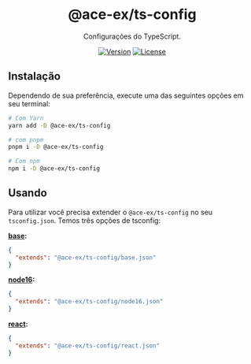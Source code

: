 <div align="center">

# @ace-ex/ts-config

Configurações do TypeScript.

[![Version](https://img.shields.io/npm/v/@ace-ex/ts-config)](https://www.npmjs.com/package/@ace-ex/ts-config) [![License](https://img.shields.io/badge/licence-MIT-blue)](https://github.com/dkshs/ace-ex-ui/blob/main/packages/ts-config/LICENSE)

</div>

## Instalação

Dependendo de sua preferência, execute uma das seguintes opções em seu terminal:

```sh
# Com Yarn
yarn add -D @ace-ex/ts-config

# com pnpm
pnpm i -D @ace-ex/ts-config

# Com npm
npm i -D @ace-ex/ts-config
```

## Usando

Para utilizar você precisa extender o `@ace-ex/ts-config` no seu `tsconfig.json`. Temos três opções de tsconfig:

**[base](https://github.com/dkshs/ace-ex-ui/blob/main/packages/ts-config/base.json):**

```json
{
  "extends": "@ace-ex/ts-config/base.json"
}
```

**[node16](https://github.com/dkshs/ace-ex-ui/blob/main/packages/ts-config/node16.json):**

```json
{
  "extends": "@ace-ex/ts-config/node16.json"
}
```

**[react](https://github.com/dkshs/ace-ex-ui/blob/main/packages/ts-config/react.json):**

```json
{
  "extends": "@ace-ex/ts-config/react.json"
}
```
